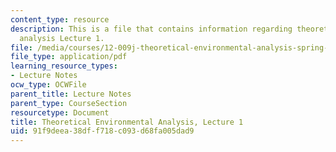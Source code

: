 ```yaml
---
content_type: resource
description: This is a file that contains information regarding theoretical environmental
  analysis Lecture 1.
file: /media/courses/12-009j-theoretical-environmental-analysis-spring-2015/91f9deea38dff718c093d68fa005dad9_MIT12_009JS15_1intro.pdf
file_type: application/pdf
learning_resource_types:
- Lecture Notes
ocw_type: OCWFile
parent_title: Lecture Notes
parent_type: CourseSection
resourcetype: Document
title: Theoretical Environmental Analysis, Lecture 1
uid: 91f9deea-38df-f718-c093-d68fa005dad9
---
```

